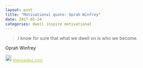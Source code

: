 ```yaml
---
layout: post
title: "Motivational quote: Oprah Winfrey"
date: 2017-05-24
categories: dwell inspire motivational
---
```

> I know for sure that what we dwell on is who we become.

Oprah Winfrey

<span style="z-index:50;font-size:0.9em;"><img src="https://theysaidso.com/branding/theysaidso.png" height="20" width="20" alt="theysaidso.com"/><a href="https://theysaidso.com" title="Powered by quotes from theysaidso.com" style="color: #9fcc25; margin-left: 4px; vertical-align: middle;">theysaidso.com</a></span>
